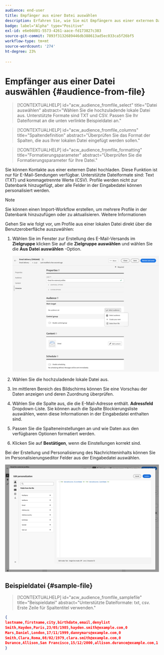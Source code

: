 ```yaml
---
audience: end-user
title: Empfänger aus einer Datei auswählen
description: Erfahren Sie, wie Sie mit Empfängern aus einer externen Datei E-Mail-Zielgruppen erstellen können.
badge: label="Alpha" type="Positive"
exl-id: e6e0dd01-5573-4261-aace-fd173827c383
source-git-commit: 7893f3132689446db388613ad5ec033ca5f26bf5
workflow-type: tm+mt
source-wordcount: '274'
ht-degree: 23%

---
```


# Empfänger aus einer Datei auswählen {#audience-from-file}

>[!CONTEXTUALHELP]
>id="acw_audience_fromfile_select"
>title="Datei auswählen"
>abstract="Wählen Sie die hochzuladende lokale Datei aus. Unterstützte Formate sind TXT und CSV. Passen Sie Ihr Dateiformat an die unten verlinkte Beispieldatei an."

>[!CONTEXTUALHELP]
>id="acw_audience_fromfile_columns"
>title="Spaltendefinition"
>abstract="Überprüfen Sie das Format der Spalten, die aus Ihrer lokalen Datei eingefügt werden sollen."

>[!CONTEXTUALHELP]
>id="acw_audience_fromfile_formatting"
>title="Formatierungsparameter"
>abstract="Überprüfen Sie die Formatierungsparameter für Ihre Datei."

Sie können Kontakte aus einer externen Datei hochladen. Diese Funktion ist nur für E-Mail-Sendungen verfügbar. Unterstützte Dateiformate sind: Text (TXT) und kommagetrennte Werte (CSV). Profile werden nicht zur Datenbank hinzugefügt, aber alle Felder in der Eingabedatei können personalisiert werden.

>[!NOTE]
>
>Sie können einen Import-Workflow erstellen, um mehrere Profile in der Datenbank hinzuzufügen oder zu aktualisieren. Weitere Informationen


Gehen Sie wie folgt vor, um Profile aus einer lokalen Datei direkt über die Benutzeroberfläche auszuwählen:

1. Wählen Sie im Fenster zur Erstellung des E-Mail-Versands im **Zielgruppe** klicken Sie auf die **Zielgruppe auswählen** und wählen Sie die **Aus Datei auswählen** -Option.

   ![](assets/select-from-file.png)

1. Wählen Sie die hochzuladende lokale Datei aus.
1. Im mittleren Bereich des Bildschirms können Sie eine Vorschau der Daten anzeigen und deren Zuordnung überprüfen.
1. Wählen Sie die Spalte aus, die die E-Mail-Adresse enthält. **Adressfeld** Dropdown-Liste. Sie können auch die Spalte Blockierungsliste auswählen, wenn diese Informationen in der Eingabedatei enthalten sind.
1. Passen Sie die Spalteneinstellungen an und wie Daten aus den verfügbaren Optionen formatiert werden.
1. Klicken Sie auf **Bestätigen**, wenn die Einstellungen korrekt sind.

Bei der Erstellung und Personalisierung des Nachrichteninhalts können Sie im Personalisierungseditor Felder aus der Eingabedatei auswählen.

![](assets/select-external-perso.png)

## Beispieldatei {#sample-file}

>[!CONTEXTUALHELP]
>id="acw_audience_fromfile_samplefile"
>title="Beispieldatei"
>abstract="Unterstützte Dateiformate: txt, csv. Erste Zeile für Spaltentitel verwenden."


```json
{
lastname,firstname,city,birthdate,email,denylist
Smith,Hayden,Paris,23/05/1985,hayden.smith@example.com,0
Mars,Daniel,London,17/11/1999,dannymars@example.com,0
Smith,Clara,Roma,08/02/1979,clara.smith@example.com,0
Durance,Allison,San Francisco,15/12/2000,allison.durance@example.com,1
}
```
